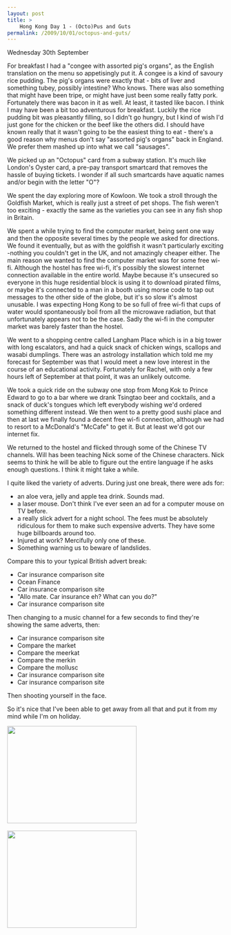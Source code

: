 ```yaml
---
layout: post
title: >
    Hong Kong Day 1 - (Octo)Pus and Guts
permalink: /2009/10/01/octopus-and-guts/
---
```

Wednesday 30th September

For breakfast I had a "congee with assorted pig's organs", as the English translation on the menu so appetisingly put it. A congee is a kind of savoury rice pudding. The pig's organs were exactly that - bits of liver and something tubey, possibly intestine? Who knows. There was also something that might have been tripe, or might have just been some really fatty pork. Fortunately there was bacon in it as well. At least, it tasted like bacon. I think I may have been a bit too adventurous for breakfast. Luckily the rice pudding bit was pleasantly filling, so I didn't go hungry, but I kind of wish I'd just gone for the chicken or the beef like the others did. I should have known really that it wasn't going to be the easiest thing to eat - there's a good reason why menus don't say "assorted pig's organs" back in England. We prefer them mashed up into what we call "sausages".

We picked up an "Octopus" card from a subway station. It's much like London's Oyster card, a pre-pay transport smartcard that removes the hassle of buying tickets. I wonder if all such smartcards have aquatic names and/or begin with the letter "O"?

We spent the day exploring more of Kowloon. We took a stroll through the Goldfish Market, which is really just a street of pet shops. The fish weren't too exciting - exactly the same as the varieties you can see in any fish shop in Britain.

We spent a while trying to find the computer market, being sent one way and then the opposite several times by the people we asked for directions. We found it eventually, but as with the goldfish it wasn't particularly exciting -nothing you couldn't get in the UK, and not amazingly cheaper either. The main reason we wanted to find the computer market was for some free wi-fi. Although the hostel has free wi-fi, it's possibly the slowest internet connection available in the entire world. Maybe because it's unsecured so everyone in this huge residential block is using it to download pirated films, or maybe it's connected to a man in a booth using morse code to tap out messages to the other side of the globe, but it's so slow it's almost unusable. I was expecting Hong Kong to be so full of free wi-fi that cups of water would spontaneously boil from all the microwave radiation, but that unfortunately appears not to be the case. Sadly the wi-fi in the computer market was barely faster than the hostel.

We went to a shopping centre called Langham Place which is in a big tower with long escalators, and had a quick snack of chicken wings, scallops and wasabi dumplings. There was an astrology installation which told me my forecast for September was that I would meet a new love interest in the course of an educational activity. Fortunately for Rachel, with only a few hours left of September at that point, it was an unlikely outcome.

We took a quick ride on the subway one stop from Mong Kok to Prince Edward to go to a bar where we drank
Tsingtao beer and cocktails, and a snack of duck's tongues which left everybody wishing we'd ordered something different instead. We then went to a pretty good sushi place and then at last we finally found a decent free wi-fi connection, although we had to resort to a McDonald's "McCafe" to get it. But at least we'd got our internet fix.

We returned to the hostel and flicked through some of the Chinese TV channels. Will has been teaching Nick some of the Chinese characters. Nick seems to think he will be able to figure out the entire language if he asks enough questions. I think it might take a while.

I quite liked the variety of adverts. During just one break, there were ads for:

- an aloe vera, jelly and apple tea drink. Sounds mad.
- a laser mouse. Don't think I've ever seen an ad for a computer mouse on TV before.
- a really slick advert for a night school. The fees must be absolutely ridiculous for them to make such expensive adverts. They have some huge billboards around too.
- Injured at work? Mercifully only one of these.
- Something warning us to beware of landslides.

Compare this to your typical British advert break:

- Car insurance comparison site
- Ocean Finance
- Car insurance comparison site
- "Allo mate. Car insurance eh? What can you do?"
- Car insurance comparison site

Then changing to a music channel for a few seconds to find they're showing the same adverts, then:

- Car insurance comparison site
- Compare the market
- Compare the meerkat
- Compare the merkin
- Compare the mollusc
- Car insurance comparison site
- Car insurance comparison site

Then shooting yourself in the face.

So it's nice that I've been able to get away from all that and put it from my mind while I'm on holiday.
<p><a href="http://alexwarrenblog.files.wordpress.com/2009/10/l_1600_1200_4c19baf7-ad52-4b13-a867-15c17e0c165b.jpeg"><img src="http://alexwarrenblog.files.wordpress.com/2009/10/l_1600_1200_4c19baf7-ad52-4b13-a867-15c17e0c165b.jpeg" alt="" width="300" height="225" class="alignnone size-full wp-image-364" /></a><br /><br /><a href="http://alexwarrenblog.files.wordpress.com/2009/10/l_1600_1200_ce41b0b4-c2f6-40c8-8db8-9ffdae42a77d.jpeg"><img src="http://alexwarrenblog.files.wordpress.com/2009/10/l_1600_1200_ce41b0b4-c2f6-40c8-8db8-9ffdae42a77d.jpeg" alt="" width="300" height="225" class="alignnone size-full wp-image-364" /></a></p>